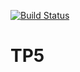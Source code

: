 [![Build Status](https://travis-ci.org/francolisotti/tp5.svg?branch=master)](https://travis-ci.org/francolisotti/tp5)


# TP5
